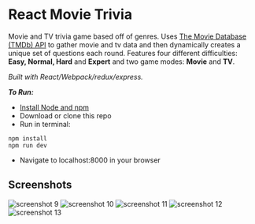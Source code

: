 # React Movie Trivia
Movie and TV trivia game based off of genres. Uses [The Movie Database (TMDb) API](https://www.themoviedb.org/?language=en) to gather movie and tv data and then dynamically creates a unique set of questions each round. Features four different difficulties: **Easy, Normal, Hard** and **Expert** and two game modes: **Movie** and **TV**.

*Built with React/Webpack/redux/express.*

***To Run:***
- [Install Node and npm](http://blog.teamtreehouse.com/install-node-js-npm-mac)
- Download or clone this repo
- Run in terminal:
```
npm install
npm run dev
```
- Navigate to localhost:8000 in your browser


## Screenshots
![screenshot 9](https://cloud.githubusercontent.com/assets/8203134/23446397/8ba09a86-fe08-11e6-8ab0-953f41e685d6.png)
![screenshot 10](https://cloud.githubusercontent.com/assets/8203134/23446399/8ba281ac-fe08-11e6-954a-e1fb9d2d9be8.png)
![screenshot 11](https://cloud.githubusercontent.com/assets/8203134/23446398/8ba1f5f2-fe08-11e6-9c1a-4478ffa9eca4.png)
![screenshot 12](https://cloud.githubusercontent.com/assets/8203134/23446400/8ba7377e-fe08-11e6-929c-c73549be124d.png)
![screenshot 13](https://cloud.githubusercontent.com/assets/8203134/23446401/8ba93aec-fe08-11e6-96da-916af865bacb.png)
